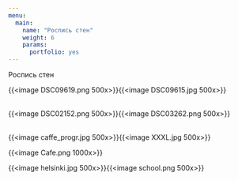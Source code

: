 ```yaml
---
menu:
  main:
    name: "Роспись стен"
    weight: 6
    params:
      portfolio: yes
---
```

Роспись стен

{{<image DSC09619.png 500x>}}{{<image DSC09615.jpg 500x>}}<br><br>

{{<image DSC02152.png 500x>}}{{<image DSC03262.png 500x>}}<br><br>

{{<image caffe_progr.jpg 500x>}}{{<image XXXL.jpg 500x>}} 

{{<image Cafe.png 1000x>}} 


{{<image helsinki.jpg 500x>}}{{<image school.png 500x>}}
